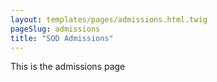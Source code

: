 ```yaml
---
layout: templates/pages/admissions.html.twig
pageSlug: admissions
title: "SOD Admissions"
---
```

This is the admissions page

